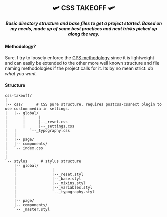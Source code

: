 <h2 align="center">🛩️ CSS TAKEOFF 🛩️</h2>
<h5 align="center">Basic directory structure and base files to get a project started. Based on my needs, made up of some best practices and neat tricks picked up along the way.</h5>	

#### Methodology?
Sure. I try to loosely enforce the [GPS methodology](https://github.com/jescalan/gps) since it is lightweight and can easily be extended to the other more well known structure and file naming methodologies if the project calls for it. Its by no mean strict: *do what you want.*

#### Structure
```
css-takeoff/
|
|-- css/      # CSS pure structure, requires postcss-cssnext plugin to use custom media in settings.
|   |-- global/
|		|      |
|		|      |--_reset.css
|		|      |--_settings.css
|   |      `--_typography.css
|   |
|   |-- page/
|   |-- components/
|   `-- index.css
|
|
`-- stylus      # stylus structure
    |-- global/
    |				 |
    |				 |--_reset.styl       
    |				 |--_base.styl        
    |				 |--_mixins.styl      
    |				 |--_variables.styl   
    |				 `--_typography.styl 
    |
    |-- page/
    |-- components/
    `-- _master.styl         
```
